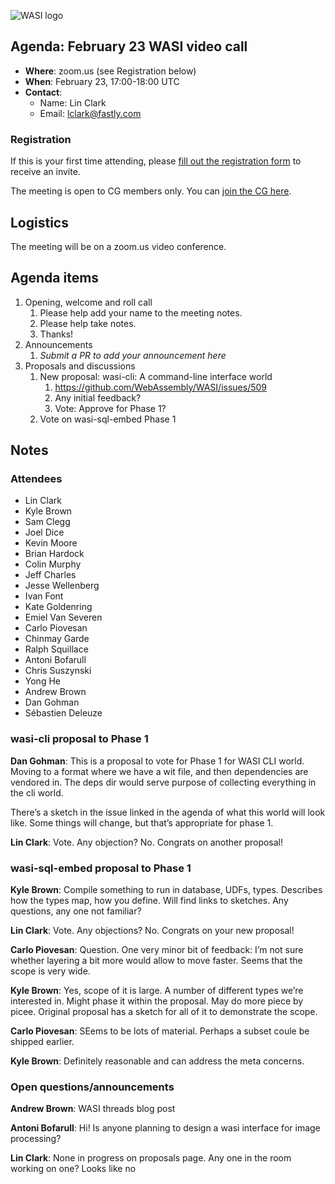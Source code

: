 ![WASI logo](https://raw.githubusercontent.com/WebAssembly/WASI/main/WASI.png)

## Agenda: February 23 WASI video call

- **Where**: zoom.us (see Registration below)
- **When**: February 23, 17:00-18:00 UTC
- **Contact**:
  - Name: Lin Clark
  - Email: lclark@fastly.com

### Registration

If this is your first time attending, please [fill out the registration form](https://docs.google.com/forms/d/e/1FAIpQLSdpO6Lp2L_dZ2_oiDgzjKx7pb7s2YYHjeSIyfHWZZGSKoZKWQ/viewform?usp=sf_link) to receive an invite.

The meeting is open to CG members only. You can [join the CG here](https://www.w3.org/community/webassembly/).

## Logistics

The meeting will be on a zoom.us video conference.

## Agenda items

1. Opening, welcome and roll call
    1. Please help add your name to the meeting notes.
    1. Please help take notes.
    1. Thanks!
1. Announcements
    1. _Submit a PR to add your announcement here_
1. Proposals and discussions
    1. New proposal: wasi-cli: A command-line interface world
        1. https://github.com/WebAssembly/WASI/issues/509
        1. Any initial feedback?
        1. Vote: Approve for Phase 1?
    1. Vote on wasi-sql-embed Phase 1

## Notes
### Attendees
- Lin Clark
- Kyle Brown
- Sam Clegg
- Joel Dice
- Kevin Moore
- Brian Hardock
- Colin Murphy
- Jeff Charles
- Jesse Wellenberg
- Ivan Font
- Kate Goldenring
- Emiel Van Severen
- Carlo Piovesan
- Chinmay Garde
- Ralph Squillace
- Antoni Bofarull
- Chris Suszynski
- Yong He
- Andrew Brown
- Dan Gohman
- Sébastien Deleuze

### wasi-cli proposal to Phase 1

**Dan Gohman**: This is a proposal to vote for Phase 1 for WASI CLI world. Moving to a format where we have a wit file, and then dependencies are vendored in. The deps dir would serve purpose of collecting everything in the cli world.

There’s a sketch in the issue linked in the agenda of what this world will look like. Some things will change, but that’s appropriate for phase 1.

**Lin Clark**: Vote. Any objection? No. Congrats on another proposal!

### wasi-sql-embed proposal to Phase 1

**Kyle Brown**: Compile something to run in database, UDFs, types. Describes how the types map, how you define. Will find links to sketches. Any questions, any one not familiar?

**Lin Clark**: Vote. Any objections? No. Congrats on your new proposal!

**Carlo Piovesan**: Question. One very minor bit of feedback: I’m not sure whether layering a bit more would allow to move faster. Seems that the scope is very wide.

**Kyle Brown**: Yes, scope of it is large. A number of different types we’re interested in. Might phase it within the proposal. May do more piece by picee. Original proposal has a sketch for all of it to demonstrate the scope.

**Carlo Piovesan**: SEems to be lots of material. Perhaps a subset coule be shipped earlier.

**Kyle Brown**: Definitely reasonable and can address the meta concerns.

### Open questions/announcements

**Andrew Brown**: WASI threads blog post

**Antoni Bofarull**: Hi! Is anyone planning to design a wasi interface for image processing?

**Lin Clark**: None in progress on proposals page. Any one in the room working on one? Looks like no
